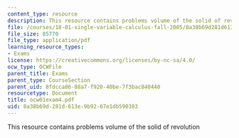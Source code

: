 ```yaml
---
content_type: resource
description: This resource contains problems volume of the solid of revolution
file: /courses/18-01-single-variable-calculus-fall-2005/8a38b69d281d613e9b9267e1db590383_ocw01exam4.pdf
file_size: 85770
file_type: application/pdf
learning_resource_types:
- Exams
license: https://creativecommons.org/licenses/by-nc-sa/4.0/
ocw_type: OCWFile
parent_title: Exams
parent_type: CourseSection
parent_uid: 8fdcca86-88a7-f920-40be-7f3bac840440
resourcetype: Document
title: ocw01exam4.pdf
uid: 8a38b69d-281d-613e-9b92-67e1db590383
---
```

This resource contains problems volume of the solid of revolution